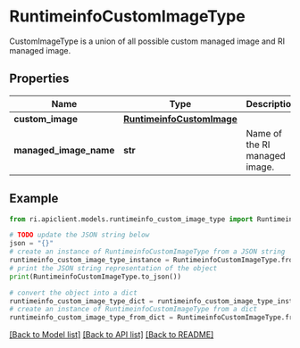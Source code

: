 # RuntimeinfoCustomImageType

CustomImageType is a union of all possible custom managed image and RI managed image.

## Properties

Name | Type | Description | Notes
------------ | ------------- | ------------- | -------------
**custom_image** | [**RuntimeinfoCustomImage**](RuntimeinfoCustomImage.md) |  | [optional] 
**managed_image_name** | **str** | Name of the RI managed image. | [optional] 

## Example

```python
from ri.apiclient.models.runtimeinfo_custom_image_type import RuntimeinfoCustomImageType

# TODO update the JSON string below
json = "{}"
# create an instance of RuntimeinfoCustomImageType from a JSON string
runtimeinfo_custom_image_type_instance = RuntimeinfoCustomImageType.from_json(json)
# print the JSON string representation of the object
print(RuntimeinfoCustomImageType.to_json())

# convert the object into a dict
runtimeinfo_custom_image_type_dict = runtimeinfo_custom_image_type_instance.to_dict()
# create an instance of RuntimeinfoCustomImageType from a dict
runtimeinfo_custom_image_type_from_dict = RuntimeinfoCustomImageType.from_dict(runtimeinfo_custom_image_type_dict)
```
[[Back to Model list]](../README.md#documentation-for-models) [[Back to API list]](../README.md#documentation-for-api-endpoints) [[Back to README]](../README.md)

